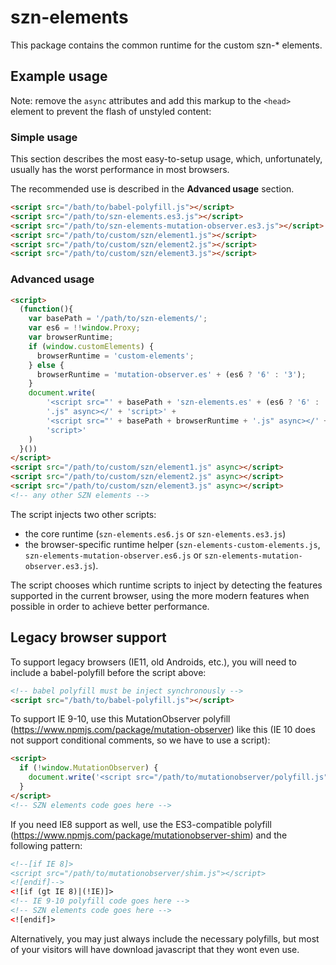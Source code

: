 # szn-elements

This package contains the common runtime for the custom szn-* elements.

## Example usage

Note: remove the `async` attributes and add this markup to the
`<head>` element to prevent the flash of unstyled content:

### Simple usage

This section describes the most easy-to-setup usage, which, unfortunately,
usually has the worst performance in most browsers.

The recommended use is described in the **Advanced usage** section.

```html
<script src="/bath/to/babel-polyfill.js"></script>
<script src="/path/to/szn-elements.es3.js"></script>
<script src="/path/to/szn-elements-mutation-observer.es3.js"></script>
<script src="/path/to/custom/szn/element1.js"></script>
<script src="/path/to/custom/szn/element2.js"></script>
<script src="/path/to/custom/szn/element3.js"></script>
```

### Advanced usage

```html
<script>
  (function(){
    var basePath = '/path/to/szn-elements/';
    var es6 = !!window.Proxy;
    var browserRuntime;
    if (window.customElements) {
      browserRuntime = 'custom-elements';
    } else {
      browserRuntime = 'mutation-observer.es' + (es6 ? '6' : '3');
    }
    document.write(
        '<script src="' + basePath + 'szn-elements.es' + (es6 ? '6' : '3') +
        '.js" async></' + 'script>' +
        '<script src="' + basePath + browserRuntime + '.js" async></' +
        'script>'
    )
  }())
</script>
<script src="/path/to/custom/szn/element1.js" async></script>
<script src="/path/to/custom/szn/element2.js" async></script>
<script src="/path/to/custom/szn/element3.js" async></script>
<!-- any other SZN elements -->
```

The script injects two other scripts:
* the core runtime (`szn-elements.es6.js` or `szn-elements.es3.js`)
* the browser-specific runtime helper (`szn-elements-custom-elements.js`,
  `szn-elements-mutation-observer.es6.js` or
  `szn-elements-mutation-observer.es3.js`).

The script chooses which runtime scripts to inject by detecting the features
supported in the current browser, using the more modern features when possible
in order to achieve better performance.

## Legacy browser support

To support legacy browsers (IE11, old Androids, etc.), you will need to include
a babel-polyfill before the script above:

```html
<!-- babel polyfill must be inject synchronously -->
<script src="/bath/to/babel-polyfill.js"></script>
```

To support IE 9-10, use this MutationObserver polyfill
(https://www.npmjs.com/package/mutation-observer) like this (IE 10 does not
support conditional comments, so we have to use a script):

```html
<script>
  if (!window.MutationObserver) {
    document.write('<script src="/path/to/mutationobserver/polyfill.js"></' + 'script>')
  }
</script>
<!-- SZN elements code goes here -->
```

If you need IE8 support as well, use the ES3-compatible polyfill
(https://www.npmjs.com/package/mutationobserver-shim) and the following
pattern:

```html
<!--[if IE 8]>
<script src="/path/to/mutationobserver/shim.js"></script>
<![endif]-->
<![if (gt IE 8)|(!IE)]>
<!-- IE 9-10 polyfill code goes here -->
<!-- SZN elements code goes here -->
<![endif]>
```

Alternatively, you may just always include the necessary polyfills, but most
of your visitors will have download javascript that they wont even use.
